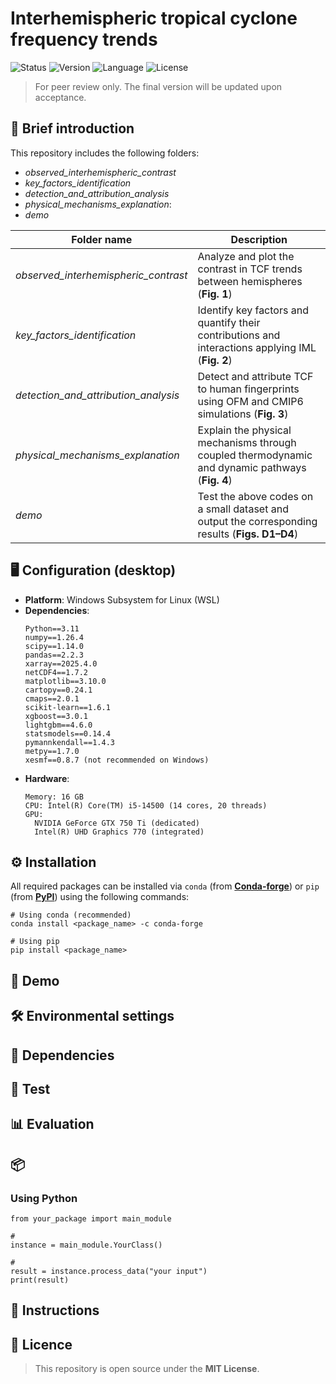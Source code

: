 # Interhemispheric tropical cyclone frequency trends
![Status](https://img.shields.io/badge/status-Under_Review-yellow)
![Version](https://img.shields.io/badge/version-2025.10.12-red)
![Language](https://img.shields.io/badge/Python-3.11-3776ab?logo=python)
![License](https://img.shields.io/badge/license-MIT-green)

> For peer review only. The final version will be updated upon acceptance.


## 📖 Brief introduction
This repository includes the following folders:
- *observed_interhemispheric_contrast*
- *key_factors_identification*
- *detection_and_attribution_analysis*
- *physical_mechanisms_explanation*:
- *demo*

| Folder name | Description |
| ---------- | ---------- |
| *observed_interhemispheric_contrast* | Analyze and plot the contrast in TCF trends between hemispheres (**Fig. 1**) |
| *key_factors_identification* | Identify key factors and quantify their contributions and interactions applying IML (**Fig. 2**) |
| *detection_and_attribution_analysis* | Detect and attribute TCF to human fingerprints using OFM and CMIP6 simulations (**Fig. 3**) |
| *physical_mechanisms_explanation* | Explain the physical mechanisms through coupled thermodynamic and dynamic pathways (**Fig. 4**) |
| *demo* | Test the above codes on a small dataset and output the corresponding results (**Figs. D1–D4**)|


## 🖥️ Configuration (desktop)

- **Platform**: Windows Subsystem for Linux (WSL)  
- **Dependencies**:
  ```
  Python==3.11
  numpy==1.26.4
  scipy==1.14.0
  pandas==2.2.3
  xarray==2025.4.0
  netCDF4==1.7.2
  matplotlib==3.10.0
  cartopy==0.24.1
  cmaps==2.0.1
  scikit-learn==1.6.1
  xgboost==3.0.1
  lightgbm==4.6.0
  statsmodels==0.14.4
  pymannkendall==1.4.3
  metpy==1.7.0
  xesmf==0.8.7 (not recommended on Windows)
  ```
- **Hardware**:
  ```
  Memory: 16 GB
  CPU: Intel(R) Core(TM) i5-14500 (14 cores, 20 threads)
  GPU:
    NVIDIA GeForce GTX 750 Ti (dedicated)
    Intel(R) UHD Graphics 770 (integrated)
  ```

  

## ⚙️ Installation
All required packages can be installed via `conda` (from [**Conda-forge**](https://conda-forge.org)) or `pip` (from [**PyPI**](https://pypi.org)) using the following commands:
```
# Using conda (recommended)
conda install <package_name> -c conda-forge

# Using pip
pip install <package_name>
```


## 🚀 Demo


## 🛠️ Environmental  settings

## 🔧 Dependencies


## 🧪 Test


## 📊 Evaluation


## 📦

### Using Python

```
from your_package import main_module

# 
instance = main_module.YourClass()

# 
result = instance.process_data("your input")
print(result)
```

## 📘 Instructions


## 📄 Licence
> This repository is open source under the **MIT License**.
